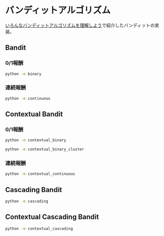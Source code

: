 # バンディットアルゴリズム

[いろんなバンディットアルゴリズムを理解しよう](https://qiita.com/birdwatcher/items/9560afeea61d14cff317)で紹介したバンディットの実装。

## Bandit
### 0/1報酬
```sh
python -m binary
```

### 連続報酬
```sh
python -m continuous
```

## Contextual Bandit
### 0/1報酬
```sh
python -m contextual_binary
```
```sh
python -m contextual_binary_cluster
```

### 連続報酬
```sh
python -m contextual_continuous
```

## Cascading Bandit
```sh
python -m cascading
```

## Contextual Cascading Bandit
```sh
python -m contextual_cascading
```
